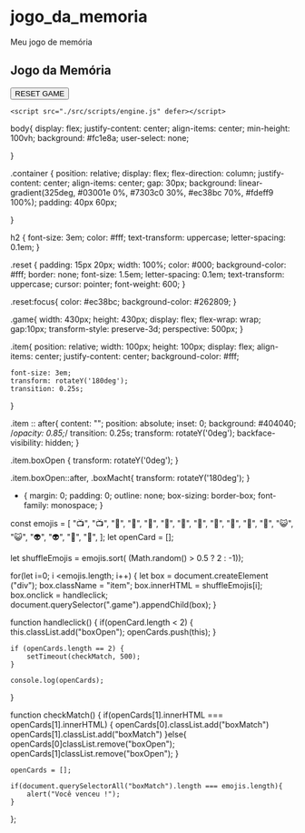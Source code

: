 # jogo_da_memoria
Meu jogo de memória
<!-- index.html -->
<!DOCTYPE html>
<html lang="en">
<head>
    <meta charset="UTF-8">
    <meta name="viewport" content="width=device-width, initial-scale=1.0">
    <title>Jogo Da Memória</title>
</head>
<link rel="stylesheet" href="./src/styles/reset.css">
<link rel="stylesheet" href="./src/styles/main.css">
<body>
    <div class="container">
        <h2>Jogo da Memória</h2>
        <div class="game"></div>
        <button class="reset"  onclick="window.location.reload()">RESET GAME</button>
    </div>
    
    <script src="./src/scripts/engine.js" defer></script>
</body>
</html>

<!--main.CSS -->

body{
    display: flex;
    justify-content: center;
    align-items: center;
    min-height: 100vh;
    background: #fc1e8a;
    user-select: none;

}

.container {
    position: relative;
    display: flex;
    flex-direction: column;
    justify-content: center;
    align-items: center;
    gap: 30px;
    background: linear-gradient(325deg,
    #03001e 0%, #7303c0 30%, #ec38bc 70%, #fdeff9 100%);
    padding: 40px 60px;

}

h2 {
    font-size: 3em;
    color: #fff;
    text-transform: uppercase;
    letter-spacing: 0.1em;
}

.reset {
    padding: 15px 20px;
    width: 100%;
    color: #000;
    background-color: #fff;
    border: none;
    font-size: 1.5em;
    letter-spacing: 0.1em;
    text-transform: uppercase;
    cursor: pointer;
    font-weight: 600;
}

.reset:focus{
    color: #ec38bc;
    background-color: #262809;
}

.game{
    width: 430px;
    height: 430px;
    display: flex;
    flex-wrap: wrap;
    gap:10px;
    transform-style: preserve-3d;
    perspective: 500px;
}

.item{
    position: relative;
    width: 100px;
    height: 100px;
    display: flex;
    align-items: center;
    justify-content: center;
    background-color: #fff;
    
    font-size: 3em;
    transform: rotateY('180deg');
    transition: 0.25s;
}

.item :: after{
    content: "";
    position: absolute;
    inset: 0;
    background: #404040;
    /*opacity: 0.85;*/
    transition: 0.25s;
    transform: rotateY('0deg');
    backface-visibility: hidden;
}

.item.boxOpen {
    transform: rotateY('0deg');
}

.item.boxOpen::after,
.boxMacht{
    transform: rotateY('180deg');
}

<!-- reset.css -->
* {
    margin: 0;
    padding: 0;
    outline: none;
    box-sizing: border-box;
    font-family: monospace;
}

<!-- engine.js -->

const emojis = [
   "📺",
   "📺",
   "🤑",
   "🤑",
   "😤",
   "😤", 
   "🤡",
   "🤡",
   "👹",
   "👹",
   "👻",
   "👻",
   "😺",
   "😺",
   "👽",
   "👽",
   "🍕",
   "🍕",
];
let openCard = [];

let shuffleEmojis = emojis.sort( (Math.random() > 0.5 ? 2 : -1));

for(let i=0; i <emojis.length; i++)
{
    let box = document.createElement
    ("div");
    box.className = "item";
    box.innerHTML = shuffleEmojis[i];
    box.onclick = handleclick;
    document.querySelector(".game").appendChild(box);
}

function handleclick() {
    if(openCard.length < 2) {
        this.classList.add("boxOpen");
        openCards.push(this);
    }

    if (openCards.length == 2) {
        setTimeout(checkMatch, 500);
    }

    console.log(openCards);
}

function checkMatch() {
    if(openCards[1].innerHTML === openCards[1].innerHTML) {
        openCards[0].classList.add("boxMatch")
        openCards[1].classList.add("boxMatch")
    }else{
        openCards[0]classList.remove("boxOpen");
        openCards[1]classList.remove("boxOpen");
    }

    openCards = [];

    if(document.querySelectorAll("boxMatch").length === emojis.length){
        alert("Você venceu !");
    }
};

